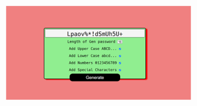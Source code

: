 <img src="https://github.com/bharatadk/mini-Javascript-Projects/blob/main/random_password_generator/Screenshot.png">
